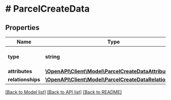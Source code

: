 # # ParcelCreateData

## Properties

Name | Type | Description | Notes
------------ | ------------- | ------------- | -------------
**type** | **string** | The resource&#39;s type |
**attributes** | [**\OpenAPI\Client\Model\ParcelCreateDataAttributes**](ParcelCreateDataAttributes.md) |  |
**relationships** | [**\OpenAPI\Client\Model\ParcelCreateDataRelationships**](ParcelCreateDataRelationships.md) |  | [optional]

[[Back to Model list]](../../README.md#models) [[Back to API list]](../../README.md#endpoints) [[Back to README]](../../README.md)
